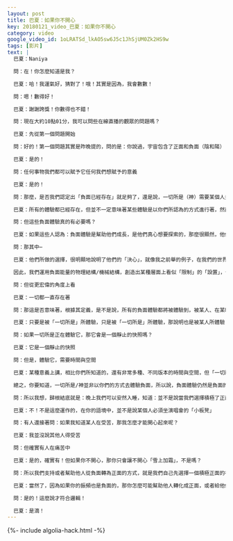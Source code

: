 ```yaml
---
layout: post
title: 巴夏：如果你不開心
key: 20180121_video_巴夏：如果你不開心
category: video
google_video_id: 1oLRATSd_lkAO5sw6J5c1JhSjUM0Zk2HS9w
tags: [影片]
text: |
  巴夏：Naniya

  問：在！你怎麼知道是我？

  巴夏：哈！我運氣好，猜對了！哦！其實是因為，我會數數！

  問：嗯！數得好！

  巴夏：謝謝誇獎！你數得也不錯！

  問：現在大約10點01分，我可以問些在線直播的觀眾的問題嗎？

  巴夏：先從第一個問題開始

  問：好的！第一個問題其實是昨晚提的，問的是：你說過，宇宙包含了正面和負面（陰和陽）

  巴夏：是的！

  問：任何事物我們都可以賦予它任何我們想賦予的意義

  巴夏：是的！

  問：那麼，是否我們認定出「負面已經存在」就足夠了，還是說，一切所是（神）需要某個人去體驗「負面體驗」？

  巴夏：所有的體驗都已經存在，但並不一定意味著某些體驗是以你們所認為的方式進行著，然而我相信，地球上有許許多多的人正在經歷著負面體驗（例子很多）

  問：但這些負面體驗真的有必要嗎？

  巴夏：如果這些人認為：負面體驗是幫助他們成長，是他們真心想要探索的，那麼很顯然，他們相信這些是有必要的

  問：那其中⋯

  巴夏：他們所做的選擇，很明顯地說明了他們的「決心」，就像我之前舉的例子，在我們的世界裡，我們並不需要像你們一樣去體驗「負面」，我們知道它在那裡，我們也明白，通過某些方式可以積極地利用它，通過設置某些參數，不是「限制」，而是「設置」，使我們能夠以自己所喜歡的方式去體驗實相

  因此，我們運用負面能量的物理結構/機械結構，創造出某種層面上看似「限制」的「設置」，但就是這些設置決定了在那一刻我們想體驗的實相，因此，我們學會以「正面」的方式利用「負面」，意思是說，我們仍然在體驗負面，但並非以負面的方式體驗負面，你們也可以這麼做

  問：但從更宏偉的角度上看

  巴夏：一切都一直存在著

  問：那這是否意味著，根據其定義，是不是說，所有的負面體驗都將被體驗到，被某人、在某時、於某處所體驗呢？

  巴夏：只要是被「一切所是」所體驗，只是被「一切所是」所體驗，那說明也是被某人所體驗

  問：如果一切所是正在體驗它，那它會是一個靜止的快照嗎？

  巴夏：它是一個靜止的快照

  問：但是，體驗它，需要時間與空間

  巴夏：某種意義上講，相比你們所知道的，還有非常多種、不同版本的時間與空間，但「一切所是」作為一切所「是」，會盡一切可能地體驗祂自己的一切，因此，如果是「一無所有」，那至少，「一切所是」也會體驗這個「一無所有」

  總之，你要知道，一切所是/神並非以你們的方式去體驗負面，所以說，負面體驗仍然是負面的，但體驗這個「負面體驗」的體驗，相比於你們所理解的你們實相中的「負面體驗」，是非常不同的

  問：所以我想，歸根結底就是：晚上我們可以安然入睡，知道：並不是說當我們選擇積極了正面的實相，那總得有人要進入某個「小夾縫」，去體驗某個負面的實相

  巴夏：不！不是這麼運作的，在你的語境中，並不是說某個人必須坐演唱會的「小板凳」

  問：有人還接著問：如果我知道某人在受苦，那我怎麼才能開心起來呢？

  巴夏：我並沒說其他人得受苦

  問：但確實有人在痛苦中

  巴夏：是的，確實有！但如果你不開心，那你只會讓不開心「雪上加霜」，不是嗎？

  問：所以我們支持或者幫助他人從負面轉為正面的方式，就是我們自己先選擇一個積極正面的視角

  巴夏：當然了，因為如果你的振頻也是負面的，那你怎麼可能幫助他人轉化成正面，或者給他們一個選擇的機會呢？

  問：是的！這麼說才符合邏輯！

  巴夏：是滴！
---
```


{%- include algolia-hack.html -%}
